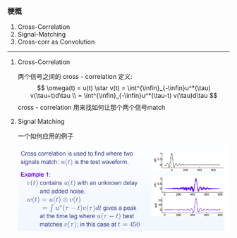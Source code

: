 <!--
 * @Author: Liu Weilong
 * @Date: 2021-05-25 21:29:54
 * @LastEditors: Liu Weilong
 * @LastEditTime: 2021-05-27 08:19:52
 * @Description: 
-->
### 梗概

1. Cross-Correlation 
2. Signal-Matching
3. Cross-corr as Convolution
   
----

1. Cross-Correlation

   两个信号之间的 cross - correlation 定义:
   $$
    \omega(t)  = u(t) \star v(t) = \int^{\infin}_{-\infin}u^*(\tau) v(\tau+t)d\tau
    \\
    = \int^{\infin}_{-\infin}u^*(\tau-t) v(\tau)d\tau
   $$
   cross - correlation 用来找如何让那个两个信号match

2. Signal Matching

   一个如何应用的例子

   ![](./pic/5.png)